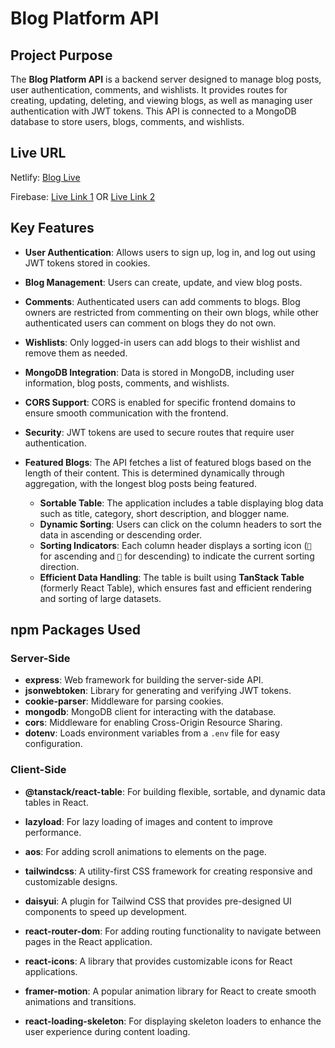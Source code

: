 # Blog Platform API

## Project Purpose

The **Blog Platform API** is a backend server designed to manage blog posts, user authentication, comments, and wishlists. It provides routes for creating, updating, deleting, and viewing blogs, as well as managing user authentication with JWT tokens. This API is connected to a MongoDB database to store users, blogs, comments, and wishlists.

## Live URL

Netlify: [Blog Live](https://classy-crostata-0cf8d9.netlify.app/)

Firebase: [Live Link 1](https://simple-firebase-6b2b7.firebaseapp.com/) OR [Live Link 2](https://simple-firebase-6b2b7.web.app/)


## Key Features

- **User Authentication**: Allows users to sign up, log in, and log out using JWT tokens stored in cookies.
- **Blog Management**: Users can create, update, and view blog posts.
- **Comments**: Authenticated users can add comments to blogs. Blog owners are restricted from commenting on their own blogs, while other authenticated users can comment on blogs they do not own.

- **Wishlists**: Only logged-in users can add blogs to their wishlist and remove them as needed.

- **MongoDB Integration**: Data is stored in MongoDB, including user information, blog posts, comments, and wishlists.

- **CORS Support**: CORS is enabled for specific frontend domains to ensure smooth communication with the frontend.
- **Security**: JWT tokens are used to secure routes that require user authentication.
- **Featured Blogs**: The API fetches a list of featured blogs based on the length of their content. This is determined dynamically through aggregation, with the longest blog posts being featured.

  - **Sortable Table**: The application includes a table displaying blog data such as title, category, short description, and blogger name. 
  - **Dynamic Sorting**: Users can click on the column headers to sort the data in ascending or descending order.
  - **Sorting Indicators**: Each column header displays a sorting icon (`🔼` for ascending and `🔽` for descending) to indicate the current sorting direction.
  - **Efficient Data Handling**: The table is built using **TanStack Table** (formerly React Table), which ensures fast and efficient rendering and sorting of large datasets.



## npm Packages Used
### Server-Side
- **express**: Web framework for building the server-side API.
- **jsonwebtoken**: Library for generating and verifying JWT tokens.
- **cookie-parser**: Middleware for parsing cookies.
- **mongodb**: MongoDB client for interacting with the database.
- **cors**: Middleware for enabling Cross-Origin Resource Sharing.
- **dotenv**: Loads environment variables from a `.env` file for easy configuration.

### Client-Side
- **@tanstack/react-table**: For building flexible, sortable, and dynamic data tables in React.
- **lazyload**: For lazy loading of images and content to improve performance.
- **aos**: For adding scroll animations to elements on the page.
- **tailwindcss**: A utility-first CSS framework for creating responsive and customizable designs.

- **daisyui**: A plugin for Tailwind CSS that provides pre-designed UI components to speed up development.
- **react-router-dom**: For adding routing functionality to navigate between pages in the React application.

- **react-icons**: A library that provides customizable icons for React applications.
- **framer-motion**: A popular animation library for React to create smooth animations and transitions.
- **react-loading-skeleton**: For displaying skeleton loaders to enhance the user experience during content loading.



